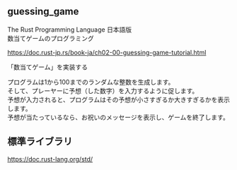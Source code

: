 ## guessing_game

The Rust Programming Language 日本語版  
数当てゲームのプログラミング

https://doc.rust-jp.rs/book-ja/ch02-00-guessing-game-tutorial.html

「数当てゲーム」を実装する

プログラムは1から100までのランダムな整数を生成します。   
そして、プレーヤーに予想（した数字）を入力するように促します。   
予想が入力されると、プログラムはその予想が小さすぎるか大きすぎるかを表示します。  
予想が当たっているなら、お祝いのメッセージを表示し、ゲームを終了します。  

## 標準ライブラリ

https://doc.rust-lang.org/std/